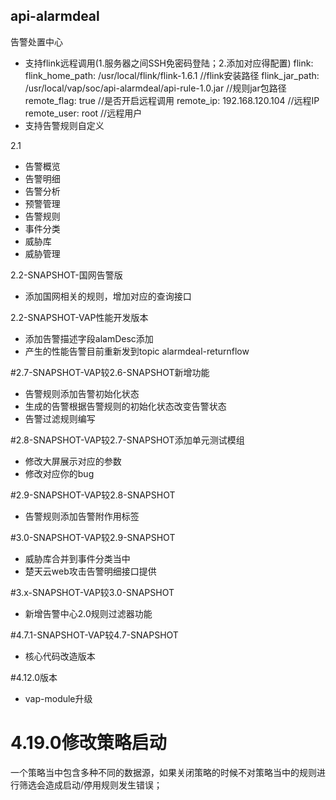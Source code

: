 ## api-alarmdeal

告警处置中心

- 支持flink远程调用(1.服务器之间SSH免密码登陆；2.添加对应得配置)
	flink:    
	  flink_home_path: /usr/local/flink/flink-1.6.1 //flink安装路径
	  flink_jar_path: /usr/local/vap/soc/api-alarmdeal/api-rule-1.0.jar   //规则jar包路径
	  remote_flag: true   //是否开启远程调用
	  remote_ip: 192.168.120.104 //远程IP
	  remote_user: root //远程用户
- 支持告警规则自定义  

2.1
- 告警概览
- 告警明细
- 告警分析
- 预警管理
- 告警规则
- 事件分类
- 威胁库
- 威胁管理

2.2-SNAPSHOT-国网告警版
- 添加国网相关的规则，增加对应的查询接口


2.2-SNAPSHOT-VAP性能开发版本
- 添加告警描述字段alamDesc添加
- 产生的性能告警目前重新发到topic  alarmdeal-returnflow


#2.7-SNAPSHOT-VAP较2.6-SNAPSHOT新增功能
- 告警规则添加告警初始化状态
- 生成的告警根据告警规则的初始化状态改变告警状态
- 告警过滤规则编写

#2.8-SNAPSHOT-VAP较2.7-SNAPSHOT添加单元测试模组

- 修改大屏展示对应的参数
- 修改对应你的bug

#2.9-SNAPSHOT-VAP较2.8-SNAPSHOT
- 告警规则添加告警附作用标签

#3.0-SNAPSHOT-VAP较2.9-SNAPSHOT
- 威胁库合并到事件分类当中
- 楚天云web攻击告警明细接口提供

#3.x-SNAPSHOT-VAP较3.0-SNAPSHOT
- 新增告警中心2.0规则过滤器功能


#4.7.1-SNAPSHOT-VAP较4.7-SNAPSHOT
- 核心代码改造版本

#4.12.0版本
- vap-module升级

# 4.19.0修改策略启动
 一个策略当中包含多种不同的数据源，如果关闭策略的时候不对策略当中的规则进行筛选会造成启动/停用规则发生错误；
